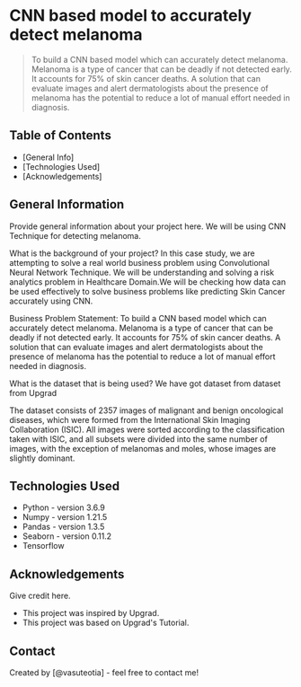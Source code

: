 # CNN based model to accurately detect melanoma
> To build a CNN based model which can accurately detect melanoma. Melanoma is a type of cancer that can be deadly if not detected early. It accounts for 75% of skin cancer deaths. A solution that can evaluate images and alert dermatologists about the presence of melanoma has the potential to reduce a lot of manual effort needed in diagnosis.


## Table of Contents
* [General Info]
* [Technologies Used]
* [Acknowledgements]

<!-- You can include any other section that is pertinent to your problem -->

## General Information
Provide general information about your project here.
We will be using CNN Technique for detecting melanoma.

What is the background of your project?
In this case study, we are attempting to solve a real world business problem using Convolutional Neural Network Technique. We will be understanding and solving a risk analytics problem in Healthcare Domain.We will be checking how data can be used effectively to solve business problems like predicting Skin Cancer accurately using CNN.

Business Problem Statement:
To build a CNN based model which can accurately detect melanoma. Melanoma is a type of cancer that can be deadly if not detected early. It accounts for 75% of skin cancer deaths. A solution that can evaluate images and alert dermatologists about the presence of melanoma has the potential to reduce a lot of manual effort needed in diagnosis.

What is the dataset that is being used?
We have got dataset from dataset from Upgrad

The dataset consists of 2357 images of malignant and benign oncological diseases, which were formed from the International Skin Imaging Collaboration (ISIC). All images were sorted according to the classification taken with ISIC, and all subsets were divided into the same number of images, with the exception of melanomas and moles, whose images are slightly dominant.

## Technologies Used
- Python - version 3.6.9
- Numpy - version 1.21.5
- Pandas - version 1.3.5
- Seaborn - version 0.11.2
- Tensorflow


## Acknowledgements
Give credit here.

- This project was inspired by Upgrad.
- This project was based on Upgrad's Tutorial.


## Contact
Created by [@vasuteotia] - feel free to contact me!
